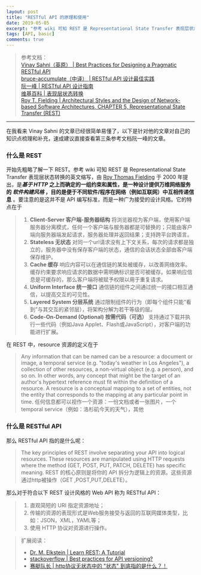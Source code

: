 ```yaml
---
layout: post
title: "RESTful API 的原理和使用"
date: 2019-05-05
excerpt: "参考 wiki 可知 REST 是 Representational State Transfer 表现层状态转换的英文缩写，由 Roy Thomas Fielding于 2000 年提出，是基于 HTTP 之上而确定的一组约束和属性，是一种设计提供万维网络服务的软件构建风格。"
tags: [API, basic]
comments: true
---
```


> 参考文档：  
> [Vinay Sahni（英原） | Best Practices for Designing a Pragmatic RESTful API](https://www.vinaysahni.com/best-practices-for-a-pragmatic-restful-api)  
> [bruce-accumulate（中译） | RESTful API 设计最佳实践](http://blog.jobbole.com/41233/)  
> [阮一峰 | RESTful API 设计指南](http://www.ruanyifeng.com/blog/2014/05/restful_api.html)  
> [维基百科 | 表现层状态转换](https://zh.wikipedia.org/wiki/表现层状态转换)  
> [Roy T. Fielding | Architectural Styles and
the Design of Network-based Software Architectures, CHAPTER 5, Representational State Transfer (REST) ](https://www.ics.uci.edu/~fielding/pubs/dissertation/rest_arch_style.htm)  

---

在我看来 Vinay Sahni 的文章已经很简单易懂了，以下是针对他的文章对自己的知识点梳理和补充，速成建议直接查看第三条参考文档阮一峰的文章。

### 什么是 REST
开始先粗略了解一下 REST。参考 wiki 可知 REST 是 Representational State Transfer 表现层状态转换的英文缩写，由 [Roy Thomas Fielding](https://www.ics.uci.edu/~fielding/) 于 2000 年提出，是***基于 HTTP*  之上而确定的一组约束和属性，是一种设计提供万维网络服务的 *软件构建风格* ，目的是便于不同软件/程序在网络（例如互联网）中互相传递信息**  。要注意的是这并不是 API 编写标准，而是一种广为接受的设计风格。它的特点在于

> 1. **Client-Server 客户端-服务器结构**
将浏览器视为客户端，使用客户端服务器分离模式，任何一个客户端与服务器都是可替换的；只能由客户端向服务器端发起请求，服务器处理并返回结果；支持跨平台跨语言。
> 2. **Stateless 无状态**
对同一个url请求没有上下文关系，每次的请求都是独立的，服务器中没有保存客户端的状态，通信的会话状态全部由客户端保存维护。
> 3. **Cache 缓存**
响应内容可以在通信链的某处被缓存，以改善网络效率。缓存约束要求响应请求的数据中需明确标识是否可被缓存。如果响应信息是可缓存的，那么客户端将被赋予权限以用于重复请求。
> 4. **Uniform Interface 统一接口**
通信链的组件之间通过统一的接口相互通信，以提高交互的可见性。
> 5. **Layered System 分层系统**
通过限制组件的行为（即每个组件只能“看到”与其交互的紧邻层），将架构分解为若干等级的层。
> 6. **Code-On-Demand (Optional) 按需代码（可选）**
支持通过下载并执行一些代码（例如Java Applet、Flash或JavaScript），对客户端的功能进行扩展。

在 REST 中，resource 资源的定义在于
> Any information that can be named can be a resource: a document or image, a temporal service (e.g. "today's weather in Los Angeles"), a collection of other resources, a non-virtual object (e.g. a person), and so on. In other words, any concept that might be the target of an author's hypertext reference must fit within the definition of a resource. A resource is a conceptual mapping to a set of entities, not the entity that corresponds to the mapping at any particular point in time.
> 任何信息都可以视作一个资源：一份文档或者一张图片，一个 temporal service（例如：洛杉矶今天的天气），其他

### 什么是 RESTful API
那么 RESTful API 指的是什么呢：
> The key principles of REST involve separating your API into logical resources. These resources are manipulated using HTTP requests where the method (GET, POST, PUT, PATCH, DELETE) has specific meaning.
> REST 的核心原则是将你的 API 拆分为逻辑上的资源。这些资源通过http被操作（GET ,POST,PUT,DELETE）。

那么对于符合以下 REST 设计风格的 Web API 称为 RESTful API：

>  1. 直观简短的 URI 指定资源地址；
>  2. 传输的资源的表现形式是Web服务接受与返回的互联网媒体类型，比如：JSON，XML，YAML等；
>  3. 使用 HTTP 协议对资源进行操作。

>    扩展阅读：
> * [ Dr. M. Elkstein |
Learn REST: A Tutorial](http://rest.elkstein.org/2008/02/what-is-rest.html)
> * [stackoverflow | Best practices for API versioning?](https://stackoverflow.com/questions/389169/best-practices-for-API-versioning)
> * [赛艇队长 | http协议无状态中的 "状态" 到底指的是什么？！](https://www.cnblogs.com/bellkosmos/p/5237146.html)
